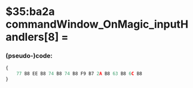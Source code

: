 ﻿
# $35:ba2a commandWindow_OnMagic_inputHandlers[8] = 



### (pseudo-)code:
```js
{
	77 B8 EE B8 74 B8 74 B8 F9 B7 2A B8 63 B8 6C B8
}
```



